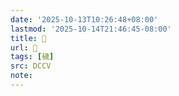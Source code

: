 ```yaml
---
date: '2025-10-13T10:26:48+08:00'
lastmod: '2025-10-14T21:46:45-08:00'
title: 􁁚
url: 􁁚
tags: [穢]
src: DCCV
note:
---
```

